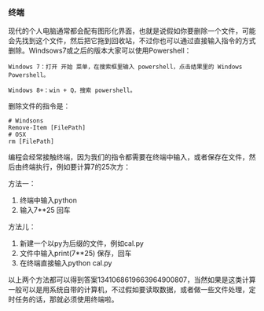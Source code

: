 ### 终端
现代的个人电脑通常都会配有图形化界面，也就是说假如你要删除一个文件，可能会先找到这个文件，然后把它拖到回收站，不过你也可以通过直接输入指令的方式删除。Windsows7或之后的版本大家可以使用Powershell：

    Windows 7：打开 开始 菜单，在搜索框里输入 powershell，点击结果里的 Windows Powershell。

    Windows 8+：win + Q，搜索 powershell。

删除文件的指令是：

    # Windsons
    Remove-Item [FilePath]
    # OSX
    rm [FilePath]


编程会经常接触终端，因为我们的指令都需要在终端中输入，或者保存在文件，然后由终端执行，例如要计算7的25次方：

方法一：

1. 终端中输入python
2. 输入7**25 回车

方法儿：

1. 新建一个以py为后缀的文件，例如cal.py
2. 文件中输入print(7**25) 保存，回车
3. 在终端直接输入python cal.py 

以上两个方法都可以得到答案1341068619663964900807，当然如果是这类计算一般可以是用系统自带的计算机，不过假如要读取数据，或者做一些文件处理，定时任务的话，那就必须使用终端啦。
